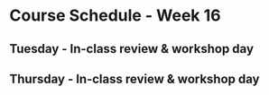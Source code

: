 # Course Schedule - Week 16

## Tuesday - In-class review & workshop day

## Thursday - In-class review & workshop day